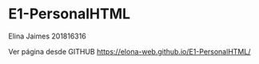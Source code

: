 # E1-PersonalHTML
Elina Jaimes
201816316

Ver página desde GITHUB
https://elona-web.github.io/E1-PersonalHTML/ 
